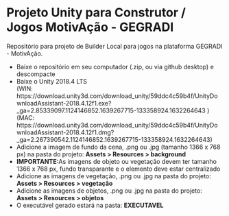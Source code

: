 # Projeto Unity para Construtor / Jogos MotivAção - GEGRADI

Repositório para projeto de Builder Local para jogos na plataforma GEGRADI - MotivAção.

<ul>
<li> Baixe o repositório em seu computador (.zip, ou via github desktop) e descompacte </li>
<li> Baixe o Unity 2018.4 LTS <br>
(WIN: https://download.unity3d.com/download_unity/59ddc4c59b4f/UnityDownloadAssistant-2018.4.12f1.exe?_ga=2.85339097.1124146852.1639267715-133358924.1632264643 ) <br>
(MAC: https://download.unity3d.com/download_unity/59ddc4c59b4f/UnityDownloadAssistant-2018.4.12f1.dmg?_ga=2.267390542.1124146852.1639267715-133358924.1632264643)
</li>
<li>Adicione a imagem de fundo da cena, .png ou .jpg (tamanho 1366 x 768 px) na pasta do projeto: <b>Assets > Resources > background </b> </li>
<li> <b>IMPORTANTE:</b>As imagens de objeto ou vegetação devem ter tamanho 1366 x 768 px, fundo transparante e o elemento deve estar centralizado</li>
<li>Adicione as imagens de vegetação, .png ou .jpg na pasta do projeto: <b>Assets > Resources > vegetação </b> </li>
<li>Adicione as imagens de objetos, .png ou .jpg na pasta do projeto: <b>Assets > Resources > objetos </b> </li>
<li>O executável gerado estará na pasta: <b>EXECUTAVEL</b> </li>
</ul>
